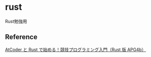 # rust
Rust勉強用
## Reference
[AtCoder と Rust で始める！競技プログラミング入門（Rust 版 APG4b）](https://zenn.dev/toga/books/rust-atcoder)
